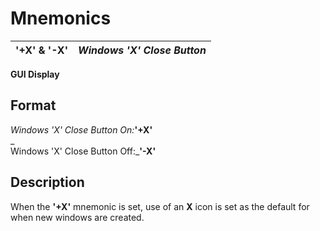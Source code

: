 # Mnemonics

**'+X' & '-X'** |  **_Windows 'X' Close Button_**  
---|---  
  
**GUI Display**

##  Format

_Windows 'X' Close Button On:_**'+X'**  
_  
Windows 'X' Close Button Off:_**'-X'**

##  Description

When the **'+X'** mnemonic is set, use of an **X** icon is set as the default for when new windows are created.
